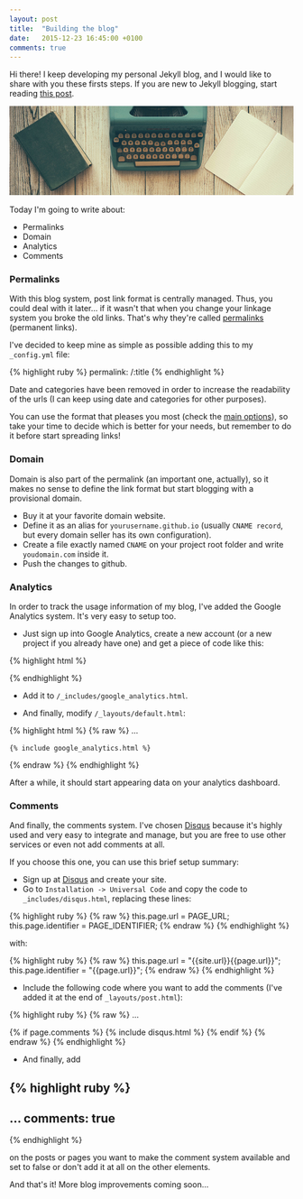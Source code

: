 ```yaml
---
layout: post
title:  "Building the blog"
date:   2015-12-23 16:45:00 +0100
comments: true
---
```


Hi there! I keep developing my personal Jekyll blog,
and I would like to share with you these firsts steps.
If you are new to Jekyll blogging,
start reading [this post](/hello-blog/).

![Building a blog](/assets/images/building_blog.jpg)

Today I'm going to write about:

* Permalinks
* Domain
* Analytics
* Comments

### Permalinks

With this blog system, post link format is centrally managed.
Thus, you could deal with it later...
if it wasn't that when you change your linkage system you broke the old links.
That's why they're called [permalinks](https://en.wikipedia.org/wiki/Permalink)
(permanent links).

I've decided to keep mine as simple as possible
adding this to my `_config.yml` file:

{% highlight ruby %}
permalink: /:title
{% endhighlight %}

Date and categories have been removed in order to
increase the readability of the urls
(I can keep using date and categories for other purposes).

You can use the format that pleases you most
(check the [main options](http://jekyllrb.com/docs/permalinks/)),
so take your time to decide which is better for your needs,
but remember to do it before start spreading links!

### Domain

Domain is also part of the permalink (an important one, actually),
so it makes no sense to define the link format
but start blogging with a provisional domain.

* Buy it at your favorite domain website.
* Define it as an alias for `yourusername.github.io`
(usually `CNAME record`, but every domain seller has its own configuration).
* Create a file exactly named `CNAME` on your project root folder and
write `youdomain.com` inside it.
* Push the changes to github.

### Analytics

In order to track the usage information of my blog,
I've added the Google Analytics system.
It's very easy to setup too.

* Just sign up into Google Analytics,
create a new account (or a new project if you already have one)
and get a piece of code like this:

{% highlight html %}
<script>
  (function(i,s,o,g,r,a,m){i['GoogleAnalyticsObject']=r;i[r]=i[r]||function(){
  (i[r].q=i[r].q||[]).push(arguments)},i[r].l=1*new Date();a=s.createElement(o),
  m=s.getElementsByTagName(o)[0];a.async=1;a.src=g;m.parentNode.insertBefore(a,m)
  })(window,document,'script','//www.google-analytics.com/analytics.js','ga');

  ga('create', 'XX-XXXXXXXX-X', 'auto');
  ga('send', 'pageview');

</script>
{% endhighlight %}

* Add it to `/_includes/google_analytics.html`.

* And finally, modify `/_layouts/default.html`:

{% highlight html %}
{% raw %}
    ...
    </body>

    {% include google_analytics.html %}

</html>
{% endraw %}
{% endhighlight %}

After a while, it should start appearing data on your analytics dashboard.

### Comments

And finally, the comments system.
I've chosen [Disqus](https://disqus.com)
because it's highly used and very easy to integrate and manage,
but you are free to use other services or even not add comments at all.

If you choose this one, you can use this brief setup summary:

* Sign up at [Disqus](https://disqus.com) and create your site.
* Go to `Installation -> Universal Code`
and copy the code to `_includes/disqus.html`, replacing these lines:

{% highlight ruby %}
{% raw %}
this.page.url = PAGE_URL;
this.page.identifier = PAGE_IDENTIFIER;
{% endraw %}
{% endhighlight %}

with:

{% highlight ruby %}
{% raw %}
this.page.url = "{{site.url}}{{page.url}}";
this.page.identifier = "{{page.url}}";
{% endraw %}
{% endhighlight %}


* Include the following code where you want to add the comments
(I've added it at the end of `_layouts/post.html`):

{% highlight ruby %}
{% raw %}
...

{% if page.comments %}
{% include disqus.html %}
{% endif %}
{% endraw %}
{% endhighlight %}

* And finally, add

{% highlight ruby %}
---
...
comments: true
---
{% endhighlight %}

on the posts or pages you want to make the comment system available and
set to false or don't add it at all on the other elements.

And that's it! More blog improvements coming soon...
